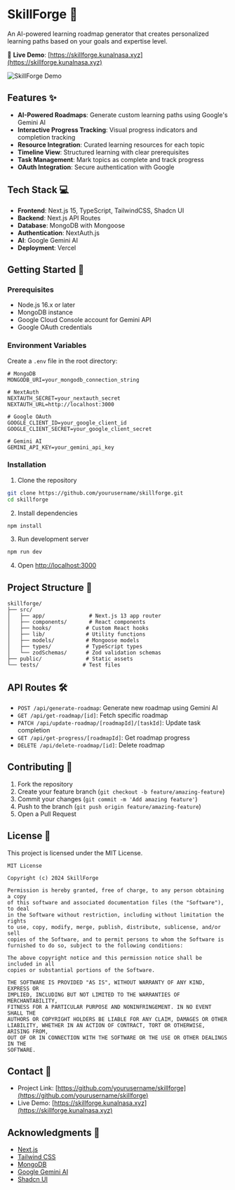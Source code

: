 # SkillForge 🚀

An AI-powered learning roadmap generator that creates personalized learning paths based on your goals and expertise level.

🔗 **Live Demo**: [https://skillforge.kunalnasa.xyz](https://skillforge.kunalnasa.xyz)

![SkillForge Demo](public/demo.gif)

## Features ✨

- **AI-Powered Roadmaps**: Generate custom learning paths using Google's Gemini AI
- **Interactive Progress Tracking**: Visual progress indicators and completion tracking
- **Resource Integration**: Curated learning resources for each topic
- **Timeline View**: Structured learning with clear prerequisites
- **Task Management**: Mark topics as complete and track progress
- **OAuth Integration**: Secure authentication with Google

## Tech Stack 💻

- **Frontend**: Next.js 15, TypeScript, TailwindCSS, Shadcn UI
- **Backend**: Next.js API Routes
- **Database**: MongoDB with Mongoose
- **Authentication**: NextAuth.js
- **AI**: Google Gemini AI
- **Deployment**: Vercel

## Getting Started 🚀

### Prerequisites

- Node.js 16.x or later
- MongoDB instance
- Google Cloud Console account for Gemini API
- Google OAuth credentials

### Environment Variables

Create a `.env` file in the root directory:

```env
# MongoDB
MONGODB_URI=your_mongodb_connection_string

# NextAuth
NEXTAUTH_SECRET=your_nextauth_secret
NEXTAUTH_URL=http://localhost:3000

# Google OAuth
GOOGLE_CLIENT_ID=your_google_client_id
GOOGLE_CLIENT_SECRET=your_google_client_secret

# Gemini AI
GEMINI_API_KEY=your_gemini_api_key
```

### Installation

1. Clone the repository
```bash
git clone https://github.com/yourusername/skillforge.git
cd skillforge
```

2. Install dependencies
```bash
npm install
```

3. Run development server
```bash
npm run dev
```

4. Open [http://localhost:3000](http://localhost:3000)

## Project Structure 📁

```
skillforge/
├── src/
│   ├── app/              # Next.js 13 app router
│   ├── components/       # React components
│   ├── hooks/           # Custom React hooks
│   ├── lib/             # Utility functions
│   ├── models/          # Mongoose models
│   ├── types/           # TypeScript types
│   └── zodSchemas/      # Zod validation schemas
├── public/              # Static assets
└── tests/              # Test files
```

## API Routes 🛠

- `POST /api/generate-roadmap`: Generate new roadmap using Gemini AI
- `GET /api/get-roadmap/[id]`: Fetch specific roadmap
- `PATCH /api/update-roadmap/[roadmapId]/[taskId]`: Update task completion
- `GET /api/get-progress/[roadmapId]`: Get roadmap progress
- `DELETE /api/delete-roadmap/[id]`: Delete roadmap


## Contributing 🤝

1. Fork the repository
2. Create your feature branch (`git checkout -b feature/amazing-feature`)
3. Commit your changes (`git commit -m 'Add amazing feature'`)
4. Push to the branch (`git push origin feature/amazing-feature`)
5. Open a Pull Request

## License 📄

This project is licensed under the MIT License.

```text
MIT License

Copyright (c) 2024 SkillForge

Permission is hereby granted, free of charge, to any person obtaining a copy
of this software and associated documentation files (the "Software"), to deal
in the Software without restriction, including without limitation the rights
to use, copy, modify, merge, publish, distribute, sublicense, and/or sell
copies of the Software, and to permit persons to whom the Software is
furnished to do so, subject to the following conditions:

The above copyright notice and this permission notice shall be included in all
copies or substantial portions of the Software.

THE SOFTWARE IS PROVIDED "AS IS", WITHOUT WARRANTY OF ANY KIND, EXPRESS OR
IMPLIED, INCLUDING BUT NOT LIMITED TO THE WARRANTIES OF MERCHANTABILITY,
FITNESS FOR A PARTICULAR PURPOSE AND NONINFRINGEMENT. IN NO EVENT SHALL THE
AUTHORS OR COPYRIGHT HOLDERS BE LIABLE FOR ANY CLAIM, DAMAGES OR OTHER
LIABILITY, WHETHER IN AN ACTION OF CONTRACT, TORT OR OTHERWISE, ARISING FROM,
OUT OF OR IN CONNECTION WITH THE SOFTWARE OR THE USE OR OTHER DEALINGS IN THE
SOFTWARE.
```

## Contact 📧

- Project Link: [https://github.com/yourusername/skillforge](https://github.com/yourusername/skillforge)
- Live Demo: [https://skillforge.kunalnasa.xyz](https://skillforge.kunalnasa.xyz)

## Acknowledgments 🙏

- [Next.js](https://nextjs.org/)
- [Tailwind CSS](https://tailwindcss.com/)
- [MongoDB](https://www.mongodb.com/)
- [Google Gemini AI](https://deepmind.google/technologies/gemini/)
- [Shadcn UI](https://ui.shadcn.com/)
```